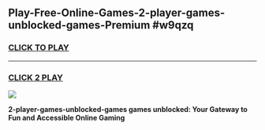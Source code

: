 
## Play-Free-Online-Games-2-player-games-unblocked-games-Premium #w9qzq
<h3>
<a href="https://premium.freeplayer.one?title=2-player-games-unblocked-games&ref=8M">CLICK TO PLAY</a></h3>
<hr>

<h3>
<a href="https://premium.freeplayer.one?title=2-player-games-unblocked-games&ref=8M">CLICK 2 PLAY</a>
  
</h3>

<a href="https://premium.freeplayer.one?title=2-player-games-unblocked-games&ref=8M"><img src="https://clearcache.store/games.png"></a>


**2-player-games-unblocked-games games unblocked: Your Gateway to Fun and Accessible Online Gaming**
